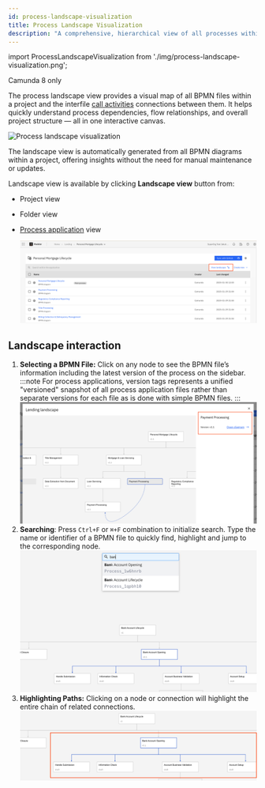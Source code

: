 ```yaml
---
id: process-landscape-visualization
title: Process Landscape Visualization
description: "A comprehensive, hierarchical view of all processes within the project."
---
```


import ProcessLandscapeVisualization from './img/process-landscape-visualization.png';

<span class="badge badge--cloud">Camunda 8 only</span>

The process landscape view provides a visual map of all BPMN files within a project and the interfile [call activities](/components/modeler/bpmn/call-activities/call-activities.md) connections between them.
It helps quickly understand process dependencies, flow relationships, and overall project structure — all in one interactive canvas.

<p><img src={ProcessLandscapeVisualization} alt="Process landscape visualization" /></p>

The landscape view is automatically generated from all BPMN diagrams within a project, offering insights without the need for manual maintenance or updates.

Landscape view is available by clicking **Landscape view** button from:

- Project view
- Folder view
- [Process application](/docs/components/modeler/web-modeler/process-applications.md) view

  ![process landscape visualization button](img/process-landscape-view-button.png)

## Landscape interaction

1. **Selecting a BPMN File:** Click on any node to see the BPMN file’s information including the latest version of the process on the sidebar.
   :::note
   For process applications, version tags represents a unified "versioned" snapshot of all process application files rather than separate versions for each file as is done with simple BPMN files.
   :::
   ![selected node information](img/process-landscape-node-information.png)
2. **Searching**: Press `Ctrl+F` or `⌘+F` combination to initialize search. Type the name or identifier of a BPMN file to quickly find, highlight and jump to the corresponding node.
   ![landscape search](img/process-landscape-search.png)
3. **Highlighting Paths:** Clicking on a node or connection will highlight the entire chain of related connections.
   ![landscape selected node connections](img/process-landscape-connection.png)
